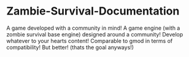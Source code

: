 # Zambie-Survival-Documentation
A game developed with a community in mind! A game engine (with a zombie survival base engine) designed around a community! Develop whatever to your hearts content! Comparable to gmod in terms of compatibility! But better! (thats the goal anyways!)
